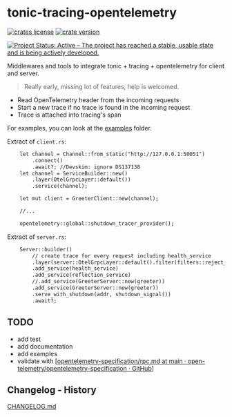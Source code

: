# tonic-tracing-opentelemetry

[![crates license](https://img.shields.io/crates/l/tonic-tracing-opentelemetry.svg)](http://creativecommons.org/publicdomain/zero/1.0/)
[![crate version](https://img.shields.io/crates/v/tonic-tracing-opentelemetry.svg)](https://crates.io/crates/tonic-tracing-opentelemetry)

[![Project Status: Active – The project has reached a stable, usable state and is being actively developed.](https://www.repostatus.org/badges/latest/active.svg)](https://www.repostatus.org/#active)

Middlewares and tools to integrate tonic + tracing + opentelemetry for client and server.

> Really early, missing lot of features, help is welcomed.

- Read OpenTelemetry header from the incoming requests
- Start a new trace if no trace is found in the incoming request
- Trace is attached into tracing's span

For examples, you can look at the [examples](https://github.com/davidB/tracing-opentelemetry-instrumentation-sdk/tree/main/examples/) folder.

Extract of `client.rs`:

```txt
    let channel = Channel::from_static("http://127.0.0.1:50051")
        .connect()
        .await?; //Devskim: ignore DS137138
    let channel = ServiceBuilder::new()
        .layer(OtelGrpcLayer::default())
        .service(channel);

    let mut client = GreeterClient::new(channel);

    //...

    opentelemetry::global::shutdown_tracer_provider();
```

Extract of `server.rs`:

```txt
    Server::builder()
        // create trace for every request including health_service
        .layer(server::OtelGrpcLayer::default().filter(filters::reject_healthcheck))
        .add_service(health_service)
        .add_service(reflection_service)
        //.add_service(GreeterServer::new(greeter))
        .add_service(GreeterServer::new(greeter))
        .serve_with_shutdown(addr, shutdown_signal())
        .await?;
```

## TODO

- add test
- add documentation
- add examples
- validate with [[opentelemetry-specification/rpc.md at main · open-telemetry/opentelemetry-specification · GitHub](https://github.com/open-telemetry/opentelemetry-specification/blob/main/specification/trace/semantic_conventions/rpc.md#grpc)]

## Changelog - History

[CHANGELOG.md](https://github.com/davidB/tracing-opentelemetry-instrumentation-sdk/blob/main/CHANGELOG.md)
